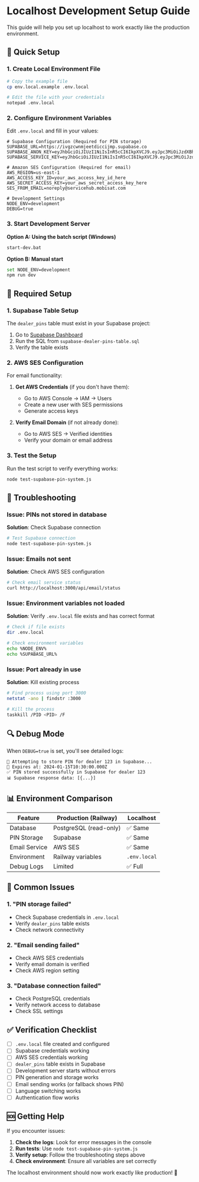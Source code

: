 # Localhost Development Setup Guide

This guide will help you set up localhost to work exactly like the production environment.

## 🚀 Quick Setup

### 1. Create Local Environment File
```bash
# Copy the example file
cp env.local.example .env.local

# Edit the file with your credentials
notepad .env.local
```

### 2. Configure Environment Variables

Edit `.env.local` and fill in your values:

```env
# Supabase Configuration (Required for PIN storage)
SUPABASE_URL=https://ivgzcwnmjeetdiccijmp.supabase.co
SUPABASE_ANON_KEY=eyJhbGciOiJIUzI1NiIsInR5cCI6IkpXVCJ9.eyJpc3MiOiJzdXBhYmFzZSIsInJlZiI6Iml2Z3pjd25tamVldGRpY2Npam1wIiwicm9sZSI6ImFub24iLCJpYXQiOjE3NTM2NDc2ODksImV4cCI6MjA2OTIyMzY4OX0.ThFPu3_1kBiCF472QXjuH93SScql3i7NzF6Sg6wjMac
SUPABASE_SERVICE_KEY=eyJhbGciOiJIUzI1NiIsInR5cCI6IkpXVCJ9.eyJpc3MiOiJzdXBhYmFzZSIsInJlZiI6Iml2Z3pjd25tamVldGRpY2Npam1wIiwicm9sZSI6InNlcnZpY2Vfcm9sZSIsImlhdCI6MTc1MzY0NzY4OSwiZXhwIjoyMDY5MjIzNjg5fQ.pg_P_KKVq_ATan8YR5btGAK0HUe0TVzILHx_VwCmWPs

# Amazon SES Configuration (Required for email)
AWS_REGION=us-east-1
AWS_ACCESS_KEY_ID=your_aws_access_key_id_here
AWS_SECRET_ACCESS_KEY=your_aws_secret_access_key_here
SES_FROM_EMAIL=noreply@servicehub.mobisat.com

# Development Settings
NODE_ENV=development
DEBUG=true
```

### 3. Start Development Server

**Option A: Using the batch script (Windows)**
```bash
start-dev.bat
```

**Option B: Manual start**
```bash
set NODE_ENV=development
npm run dev
```

## 🔧 Required Setup

### 1. Supabase Table Setup
The `dealer_pins` table must exist in your Supabase project:

1. Go to [Supabase Dashboard](https://supabase.com/dashboard/project/[YOUR_PROJECT]/sql)
2. Run the SQL from `supabase-dealer-pins-table.sql`
3. Verify the table exists

### 2. AWS SES Configuration
For email functionality:

1. **Get AWS Credentials** (if you don't have them):
   - Go to AWS Console → IAM → Users
   - Create a new user with SES permissions
   - Generate access keys

2. **Verify Email Domain** (if not already done):
   - Go to AWS SES → Verified identities
   - Verify your domain or email address

### 3. Test the Setup

Run the test script to verify everything works:
```bash
node test-supabase-pin-system.js
```

## 🐛 Troubleshooting

### Issue: PINs not stored in database
**Solution**: Check Supabase connection
```bash
# Test Supabase connection
node test-supabase-pin-system.js
```

### Issue: Emails not sent
**Solution**: Check AWS SES configuration
```bash
# Check email service status
curl http://localhost:3000/api/email/status
```

### Issue: Environment variables not loaded
**Solution**: Verify `.env.local` file exists and has correct format
```bash
# Check if file exists
dir .env.local

# Check environment variables
echo %NODE_ENV%
echo %SUPABASE_URL%
```

### Issue: Port already in use
**Solution**: Kill existing process
```bash
# Find process using port 3000
netstat -ano | findstr :3000

# Kill the process
taskkill /PID <PID> /F
```

## 🔍 Debug Mode

When `DEBUG=true` is set, you'll see detailed logs:

```
🔐 Attempting to store PIN for dealer 123 in Supabase...
📅 Expires at: 2024-01-15T10:30:00.000Z
✅ PIN stored successfully in Supabase for dealer 123
📊 Supabase response data: [{...}]
```

## 📊 Environment Comparison

| Feature | Production (Railway) | Localhost |
|---------|---------------------|-----------|
| Database | PostgreSQL (read-only) | ✅ Same |
| PIN Storage | Supabase | ✅ Same |
| Email Service | AWS SES | ✅ Same |
| Environment | Railway variables | `.env.local` |
| Debug Logs | Limited | ✅ Full |

## 🚨 Common Issues

### 1. "PIN storage failed"
- Check Supabase credentials in `.env.local`
- Verify `dealer_pins` table exists
- Check network connectivity

### 2. "Email sending failed"
- Check AWS SES credentials
- Verify email domain is verified
- Check AWS region setting

### 3. "Database connection failed"
- Check PostgreSQL credentials
- Verify network access to database
- Check SSL settings

## ✅ Verification Checklist

- [ ] `.env.local` file created and configured
- [ ] Supabase credentials working
- [ ] AWS SES credentials working
- [ ] `dealer_pins` table exists in Supabase
- [ ] Development server starts without errors
- [ ] PIN generation and storage works
- [ ] Email sending works (or fallback shows PIN)
- [ ] Language switching works
- [ ] Authentication flow works

## 🆘 Getting Help

If you encounter issues:

1. **Check the logs**: Look for error messages in the console
2. **Run tests**: Use `node test-supabase-pin-system.js`
3. **Verify setup**: Follow the troubleshooting steps above
4. **Check environment**: Ensure all variables are set correctly

The localhost environment should now work exactly like production! 🎉 